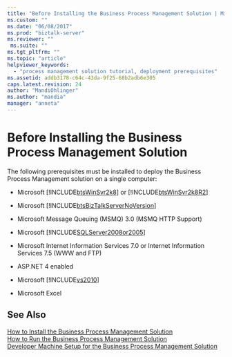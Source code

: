 ```yaml
---
title: "Before Installing the Business Process Management Solution | Microsoft Docs"
ms.custom: ""
ms.date: "06/08/2017"
ms.prod: "biztalk-server"
ms.reviewer: ""
 ms.suite: ""
ms.tgt_pltfrm: ""
ms.topic: "article"
helpviewer_keywords: 
  - "process management solution tutorial, deployment prerequisites"
ms.assetid: addb3178-c64c-43da-9f25-68b2adb6e305
caps.latest.revision: 24
author: "MandiOhlinger"
ms.author: "mandia"
manager: "anneta"
---
```

# Before Installing the Business Process Management Solution
The following prerequisites must be installed to deploy the Business Process Management solution on a single computer:  
  
-   Microsoft [!INCLUDE[btsWinSvr2k8](../includes/btswinsvr2k8-md.md)] or [!INCLUDE[btsWinSvr2k8R2](../includes/btswinsvr2k8r2-md.md)]  
  
-   Microsoft [!INCLUDE[btsBizTalkServerNoVersion](../includes/btsbiztalkservernoversion-md.md)]  
  
-   Microsoft Message Queuing (MSMQ) 3.0 (MSMQ HTTP Support)  
  
-   Microsoft [!INCLUDE[SQLServer2008or2005](../includes/sqlserver2008or2005-md.md)]  
  
-   Microsoft Internet Information Services 7.0 or Internet Information Services 7.5 (WWW and FTP)  
  
-   ASP.NET 4 enabled  
  
-   Microsoft [!INCLUDE[vs2010](../includes/vs2010-md.md)]  
  
-   Microsoft Excel  
  
## See Also  
 [How to Install the Business Process Management Solution](../core/how-to-install-the-business-process-management-solution.md)   
 [How to Run the Business Process Management Solution](../core/how-to-run-the-business-process-management-solution.md)   
 [Developer Machine Setup for the Business Process Management Solution](../core/developer-machine-setup-for-the-business-process-management-solution.md)